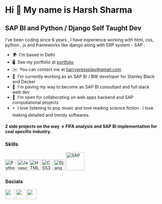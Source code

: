 Hi 👋 My name is Harsh Sharma
=============================

SAP BI and Python / Django Self Taught Dev 
------------------------------

I've been coding since 6 years , I have experience working with html, css, python , js and frameworks like django along with ERP system - SAP .

* 🌍  I'm based in Delhi
* 🖥️  See my portfolio at [portfolio](http://harrycodeswhileworldsleeps.github.io/harsh-s-cv/)
* ✉️  You can contact me at [harrypressplay@gmail.com](mailto:harrypressplay@gmail.com)
* 🚀  I'm currently working as an SAP BI / BW developer for Stanley Black and Decker
* 🧠  I'm paving my way to become an SAP BI consultant and full stack web dev 
* 🤝  I'm open for collaborating on web apps backend and SAP computational projects
* ⚡  I love listening to pop music and love reading science fiction . I love making detailed and trendy softwares.

#### 2 side projects on the way -> FIFA analysis and SAP BI implementation for coal specific industry.
### Skills

<p align="left">
<a href="https://www.python.org/" target="_blank" rel="noreferrer"><img src="https://raw.githubusercontent.com/danielcranney/readme-generator/main/public/icons/skills/python-colored.svg" width="36" height="36" alt="Python" /></a>
<a href="https://developer.mozilla.org/en-US/docs/Web/JavaScript" target="_blank" rel="noreferrer"><img src="https://raw.githubusercontent.com/danielcranney/readme-generator/main/public/icons/skills/javascript-colored.svg" width="36" height="36" alt="Javascript" /></a>
<a href="https://developer.mozilla.org/en-US/docs/Glossary/HTML5" target="_blank" rel="noreferrer"><img src="https://raw.githubusercontent.com/danielcranney/readme-generator/main/public/icons/skills/html5-colored.svg" width="36" height="36" alt="HTML5" /></a>
<a href="https://www.w3.org/TR/CSS/#css" target="_blank" rel="noreferrer"><img src="https://raw.githubusercontent.com/danielcranney/readme-generator/main/public/icons/skills/css3-colored.svg" width="36" height="36" alt="CSS3" /></a>
<a href="https://www.djangoproject.com/" target="_blank" rel="noreferrer"><img src="https://raw.githubusercontent.com/danielcranney/readme-generator/main/public/icons/skills/django-colored.svg" width="36" height="36" alt="Django" /></a>
<a href="https://www.sap.com/" target="_blank" rel="noreferrer"><img src="https://ik.imagekit.io/6hbheieoz/image_fbyquSHcB.png?ik-sdk-version=javascript-1.4.3&updatedAt=1673072311360" width="60" height="60" alt="SAP"/></a>
</p>


### Socials

<p align="left"> <a href="https://www.github.com/harrycodeswhileworldsleeps" target="_blank" rel="noreferrer"><img src="https://raw.githubusercontent.com/danielcranney/readme-generator/main/public/icons/socials/github.svg" width="32" height="32" /></a> <a href="http://www.instagram.com/aniyamit_/" target="_blank" rel="noreferrer"><img src="https://raw.githubusercontent.com/danielcranney/readme-generator/main/public/icons/socials/instagram.svg" width="32" height="32" /></a> <a href="https://www.linkedin.com/in/harsh-sharma-521a30217/" target="_blank" rel="noreferrer"><img src="https://raw.githubusercontent.com/danielcranney/readme-generator/main/public/icons/socials/linkedin.svg" width="32" height="32" /></a></p>


